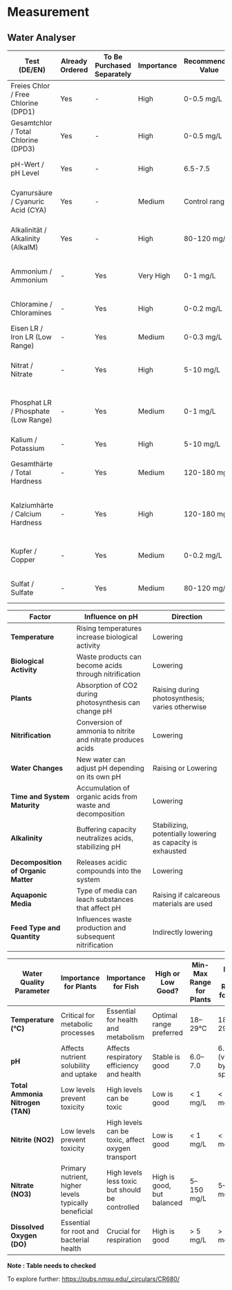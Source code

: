 # Measurement

## Water Analyser

| Test (DE/EN)                            | Already Ordered | To Be Purchased Separately | Importance | Recommended Value | Description                                                      |
|-----------------------------------------|-----------------|----------------------------|------------|-------------------|------------------------------------------------------------------|
| Freies Chlor / Free Chlorine (DPD1)     | Yes             | -                          | High       | 0-0.5 mg/L        | Important for assessing disinfection performance.                |
| Gesamtchlor / Total Chlorine (DPD3)     | Yes             | -                          | High       | 0-0.5 mg/L        | Important for overall assessment of chlorine levels.             |
| pH-Wert / pH Level                      | Yes             | -                          | High       | 6.5-7.5           | Measures the acid/base level of the water.                       |
| Cyanursäure / Cyanuric Acid (CYA)       | Yes             | -                          | Medium     | Control range     | Stabilizes chlorine against UV degradation.                      |
| Alkalinität / Alkalinity (AlkalM)       | Yes             | -                          | High       | 80-120 mg/L       | Buffer capacity of the water, important for pH stability.        |
| Ammonium / Ammonium                     | -               | Yes                        | Very High  | 0-1 mg/L          | Ammonia from fish waste; toxic, should be minimized.             |
| Chloramine / Chloramines                | -               | Yes                        | High       | 0-0.2 mg/L        | Harmful to fish, needs to be controlled.                         |
| Eisen LR / Iron LR (Low Range)          | -               | Yes                        | Medium     | 0-0.3 mg/L        | Iron levels, important for plant health.                         |
| Nitrat / Nitrate                        | -               | Yes                        | High       | 5-10 mg/L         | Nitrogen source, important for plants.                           |
| Phosphat LR / Phosphate (Low Range)     | -               | Yes                        | Medium     | 0-1 mg/L          | Phosphorus source, to be controlled to prevent algae growth.     |
| Kalium / Potassium                      | -               | Yes                        | High       | 5-10 mg/L         | Important for plant growth.                                      |
| Gesamthärte / Total Hardness            | -               | Yes                        | Medium     | 120-180 mg/L      | Water hardness, important for fish health.                       |
| Kalziumhärte / Calcium Hardness         | -               | Yes                        | High       | 120-180 mg/L      | Calcium content, important for both plants and fish.             |
| Kupfer / Copper                         | -               | Yes                        | Medium     | 0-0.2 mg/L        | Harmful in high concentrations, monitor copper levels.           |
| Sulfat / Sulfate                        | -               | Yes                        | Medium     | 80-120 mg/L       | Sulfur content, important for proteins.                          |

| Factor                      | Influence on pH                                  | Direction     |
|-----------------------------|-------------------------------------------------|---------------|
| **Temperature**             | Rising temperatures increase biological activity | Lowering      |
| **Biological Activity**     | Waste products can become acids through nitrification | Lowering |
| **Plants**                  | Absorption of CO2 during photosynthesis can change pH | Raising during photosynthesis; varies otherwise |
| **Nitrification**           | Conversion of ammonia to nitrite and nitrate produces acids | Lowering      |
| **Water Changes**           | New water can adjust pH depending on its own pH  | Raising or Lowering |
| **Time and System Maturity**| Accumulation of organic acids from waste and decomposition | Lowering      |
| **Alkalinity**              | Buffering capacity neutralizes acids, stabilizing pH | Stabilizing, potentially lowering as capacity is exhausted |
| **Decomposition of Organic Matter** | Releases acidic compounds into the system | Lowering      |
| **Aquaponic Media**         | Type of media can leach substances that affect pH | Raising if calcareous materials are used |
| **Feed Type and Quantity**  | Influences waste production and subsequent nitrification | Indirectly lowering |

| Water Quality Parameter | Importance for Plants | Importance for Fish | High or Low Good? | Min-Max Range for Plants | Min-Max Range for Fish  |
|-------------------------|-----------------------|---------------------|-------------------|--------------------------|-------------------------|
| **Temperature (°C)**    | Critical for metabolic processes | Essential for health and metabolism | Optimal range preferred | 18–29°C                 | 18–29°C                  |
| **pH**                  | Affects nutrient solubility and uptake | Affects respiratory efficiency and health | Stable is good | 6.0–7.0                 | 6.0–9.0 (varies by species) |
| **Total Ammonia Nitrogen (TAN)** | Low levels prevent toxicity | High levels can be toxic | Low is good | < 1 mg/L                  | < 1 mg/L                  |
| **Nitrite (NO2)**       | Low levels prevent toxicity | High levels can be toxic, affect oxygen transport | Low is good | < 1 mg/L                  | < 1 mg/L                  |
| **Nitrate (NO3)**       | Primary nutrient, higher levels typically beneficial | High levels less toxic but should be controlled | High is good, but balanced | 5–150 mg/L              | 5–150 mg/L              |
| **Dissolved Oxygen (DO)** | Essential for root and bacterial health | Crucial for respiration | High is good | > 5 mg/L                  | > 5 mg/L                  |


__Note : Table needs to checked__



To explore further:
https://pubs.nmsu.edu/_circulars/CR680/

